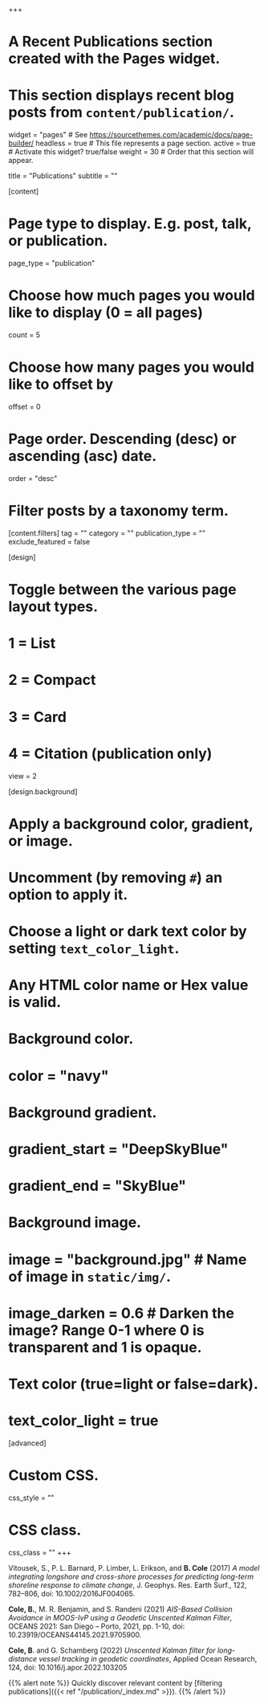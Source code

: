 +++
# A Recent Publications section created with the Pages widget.
# This section displays recent blog posts from `content/publication/`.

widget = "pages"  # See https://sourcethemes.com/academic/docs/page-builder/
headless = true  # This file represents a page section.
active = true  # Activate this widget? true/false
weight = 30  # Order that this section will appear.

title = "Publications"
subtitle = ""

[content]
  # Page type to display. E.g. post, talk, or publication.
  page_type = "publication"
  
  # Choose how much pages you would like to display (0 = all pages)
  count = 5
  
  # Choose how many pages you would like to offset by
  offset = 0

  # Page order. Descending (desc) or ascending (asc) date.
  order = "desc"

  # Filter posts by a taxonomy term.
  [content.filters]
    tag = ""
    category = ""
    publication_type = ""
    exclude_featured = false
  
[design]
  # Toggle between the various page layout types.
  #   1 = List
  #   2 = Compact
  #   3 = Card
  #   4 = Citation (publication only)
  view = 2
  
[design.background]
  # Apply a background color, gradient, or image.
  #   Uncomment (by removing `#`) an option to apply it.
  #   Choose a light or dark text color by setting `text_color_light`.
  #   Any HTML color name or Hex value is valid.
    
  # Background color.
  # color = "navy"
  
  # Background gradient.
  # gradient_start = "DeepSkyBlue"
  # gradient_end = "SkyBlue"
  
  # Background image.
  # image = "background.jpg"  # Name of image in `static/img/`.
  # image_darken = 0.6  # Darken the image? Range 0-1 where 0 is transparent and 1 is opaque.

  # Text color (true=light or false=dark).
  # text_color_light = true  
  
[advanced]
 # Custom CSS. 
 css_style = ""
 
 # CSS class.
 css_class = ""
+++

Vitousek, S., P. L. Barnard, P. Limber, L. Erikson, and **B. Cole** (2017)  *A model integrating longshore and cross-shore processes for predicting long-term shoreline response to climate change*, J. Geophys. Res. Earth Surf., 122, 782–806, doi: 10.1002/2016JF004065.

**Cole, B.**, M. R. Benjamin, and S. Randeni (2021) *AIS-Based Collision Avoidance in MOOS-IvP using a Geodetic Unscented Kalman Filter*, OCEANS 2021: San Diego – Porto, 2021, pp. 1-10, doi: 10.23919/OCEANS44145.2021.9705900.

**Cole, B**. and G. Schamberg (2022) *Unscented Kalman filter for long-distance vessel tracking in geodetic coordinates*, Applied Ocean Research, 124, doi: 10.1016/j.apor.2022.103205


{{% alert note %}}
Quickly discover relevant content by [filtering publications]({{< ref "/publication/_index.md" >}}).
{{% /alert %}}
